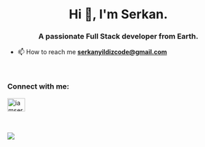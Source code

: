 

<h1 align="center">Hi 👋, I'm Serkan.</h1>
<h3 align="center">A passionate Full Stack developer from Earth.</h3>





- 📫 How to reach me **serkanyildizcode@gmail.com**
<br>
<h3 align="left">Connect with me:</h3>
<p align="left">
<a href="https://linkedin.com/in/iamserkan" target="blank"><img align="center" src="https://raw.githubusercontent.com/rahuldkjain/github-profile-readme-generator/master/src/images/icons/Social/linked-in-alt.svg" alt="iamserkan" height="30" width="40" /></a>
</p>
<br>
<br>



<img src= "https://github.com/serkanyildizcode/serkanyildizcode/blob/main/giphy-downsized-large.gif" align="center">







